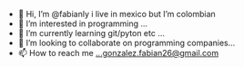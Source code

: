 - 👋 Hi, I’m @fabianly i live in mexico but I’m colombian
- 👀 I’m interested in programming ...
- 🌱 I’m currently learning git/pyton etc ...
- 💞️ I’m looking to collaborate on programming companies...
- 📫 How to reach me ...gonzalez.fabian26@gmail.com

<!---
fabianly/fabianly is a ✨ special ✨ repository because its `README.md` (this file) appears on your GitHub profile.
You can click the Preview link to take a look at your changes.
--->
